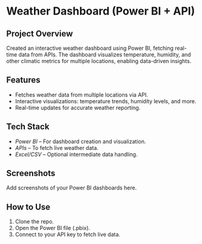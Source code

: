 # Weather Dashboard (Power BI + API)

## Project Overview
Created an interactive weather dashboard using Power BI, fetching real-time data from APIs. The dashboard visualizes temperature, humidity, and other climatic metrics for multiple locations, enabling data-driven insights.

## Features
- Fetches weather data from multiple locations via API.
- Interactive visualizations: temperature trends, humidity levels, and more.
- Real-time updates for accurate weather reporting.

## Tech Stack
- *Power BI* – For dashboard creation and visualization.
- *APIs* – To fetch live weather data.
- *Excel/CSV* – Optional intermediate data handling.

## Screenshots
Add screenshots of your Power BI dashboards here.

## How to Use
1. Clone the repo.
2. Open the Power BI file (.pbix).
3. Connect to your API key to fetch live data.
